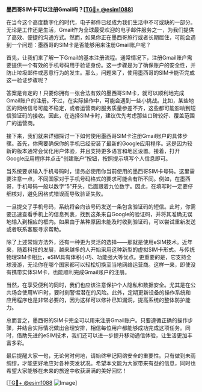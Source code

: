 **墨西哥SIM卡可以注册Gmail吗？[[TG💪+ @esim1088](https://t.me/s/esim1088)]**

在当今这个高度数字化的时代，电子邮件已经成为我们生活中不可或缺的一部分。无论是工作还是生活，Gmail作为全球最受欢迎的电子邮件服务之一，为我们提供了高效、便捷的沟通方式。然而，如果你正在墨西哥旅行或者长期居住，可能会遇到一个问题：墨西哥的SIM卡是否能够用来注册Gmail账户呢？

首先，让我们来了解一下Gmail的基本注册流程。通常情况下，注册Gmail账户需要提供一个有效的手机号码用于验证身份。这一步骤是为了确保账户的安全性，并防止垃圾邮件或恶意行为的发生。那么，问题来了，使用墨西哥的SIM卡能否完成这一验证步骤呢？

答案是肯定的！只要你拥有一张合法有效的墨西哥SIM卡，就可以顺利地完成Gmail账户的注册。不过，在实际操作中，可能会遇到一些小挑战。比如，某些地区的网络信号可能不稳定，或者运营商的服务质量参差不齐，这些都可能影响到短信验证码的接收。因此，在选择SIM卡时，建议优先考虑那些口碑较好、覆盖范围广的运营商。

接下来，我们就来详细探讨一下如何使用墨西哥SIM卡注册Gmail账户的具体步骤。首先，你需要确保你的手机已经安装了最新的Google应用程序。这是因为较新的版本通常会优化用户体验，并且支持更多语言和地区设置。接着，打开Google应用程序并点击“创建账户”按钮，按照提示填写个人信息即可。

当系统要求输入手机号码时，请务必使用你当前使用的墨西哥SIM卡号码。这里需要注意一点，不同国家对于手机号码格式的要求可能会有所不同。例如，在墨西哥，手机号码一般以数字“5”开头，后面跟着九位数字。因此，在填写时一定要仔细核对，避免因格式错误而导致验证失败。

一旦提交了手机号码，系统将会向该号码发送一条包含验证码的短信。此时，你需要迅速查看手机上的信息列表，找到这条来自Google的验证码，并将其准确无误地输入到相应的框内。如果由于某种原因未能及时收到验证码，可以尝试重新发送或者联系客服寻求帮助。

除了上述常规方法外，还有一种更为灵活的选择——那就是使用eSIM技术。近年来，随着科技的发展，越来越多的人开始采用这种新型的虚拟SIM卡形式。与传统物理SIM卡相比，eSIM具有体积小巧、功能强大等优点。更重要的是，它支持全球漫游，无论你在哪个国家都可以轻松切换至当地网络运营商。这样一来，即使没有携带实体SIM卡，也能顺利完成Gmail账户的注册。

当然，在享受便利的同时，我们也应该注意保护个人隐私和数据安全。尤其是在公共场合使用WiFi时，要时刻警惕潜在的风险。此外，定期更新设备的操作系统和应用程序也是非常必要的，因为这样可以修补已知漏洞，提高系统的整体防护能力。

总而言之，墨西哥的SIM卡完全可以用来注册Gmail账户。只要遵循正确的操作步骤，并结合实际情况做出合理安排，相信每位用户都能够成功完成这项任务。同时，借助先进的eSIM技术，我们还可以进一步提升移动通信体验，让生活更加丰富多彩。

最后提醒大家一句，无论何时何地，请始终牢记网络安全的重要性。只有做到未雨绸缪，才能更好地应对各种突发状况。希望本文能为大家带来有益的信息，同时也希望大家能够在未来的旅途中收获满满的美好回忆！

[[TG💪+ @esim1088](https://t.me/s/esim1088) ![Image](https://i.postimg.cc/4NQfJmqS/Snipaste-2025-05-13-00-14-12.png)]